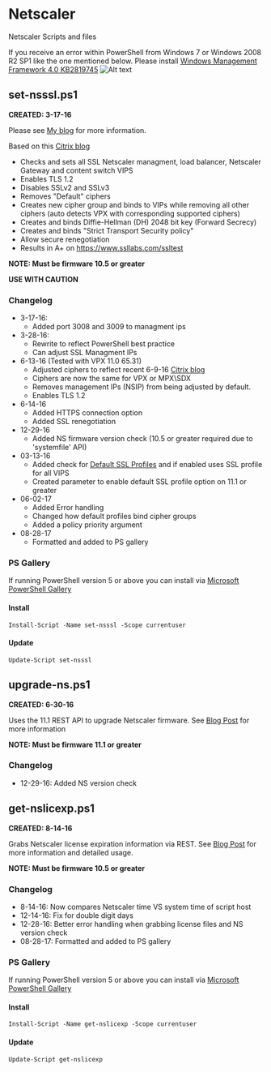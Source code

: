 # Netscaler
Netscaler Scripts and files

If you receive an error within PowerShell from Windows 7 or Windows 2008 R2 SP1 like the one mentioned below.  Please install [Windows Management Framework 4.0 KB2819745](https://www.microsoft.com/en-us/download/details.aspx?id=40855)
![Alt text](https://github.com/ryancbutler/Citrix/blob/images/images/ns-resterror.png?raw=true)

## set-nsssl.ps1
**CREATED: 3-17-16**

Please see [My blog](http://techdrabble.com/citrix/16-getting-an-a-for-netscaler-from-ssllabs-com) for more information.

Based on this [Citrix blog](https://www.citrix.com/blogs/2015/05/22/scoring-an-a-at-ssllabs-com-with-citrix-netscaler-the-sequel)
- Checks and sets all SSL Netscaler managment, load balancer, Netscaler Gateway and content switch VIPS
- Enables TLS 1.2
- Disables SSLv2 and SSLv3
- Removes "Default" ciphers
- Creates new cipher group and binds to VIPs while removing all other ciphers (auto detects VPX with corresponding supported ciphers)
- Creates and binds Diffie-Hellman (DH) 2048 bit key (Forward Secrecy)
- Creates and binds "Strict Transport Security policy"
- Allow secure renegotiation
- Results in A+ on https://www.ssllabs.com/ssltest

**NOTE: Must be firmware 10.5 or greater**

**USE WITH CAUTION**
### Changelog
- 3-17-16:
    - Added port 3008 and 3009 to managment ips
- 3-28-16:
    - Rewrite to reflect PowerShell best practice
    - Can adjust SSL Managment IPs
- 6-13-16 (Tested with VPX 11.0 65.31)
    - Adjusted ciphers to reflect recent 6-9-16 [Citrix blog](https://www.citrix.com/blogs/2016/06/09/scoring-an-a-at-ssllabs-com-with-citrix-netscaler-2016-update)
    - Ciphers are now the same for VPX or MPX\SDX
    - Removes management IPs (NSIP) from being adjusted by default.
    - Enables TLS 1.2
- 6-14-16
    - Added HTTPS connection option
    - Added SSL renegotiation
- 12-29-16
	- Added NS firmware version check (10.5 or greater required due to 'systemfile' API)
- 03-13-16
  - Added check for [Default SSL Profiles](https://docs.citrix.com/en-us/netscaler/11-1/ssl/ssl-profiles1/ssl-enabling-the-default-profile.html) and if enabled uses SSL profile for all VIPS
  - Created parameter to enable default SSL profile option on 11.1 or greater
- 06-02-17
  - Added Error handling
  - Changed how default profiles bind cipher groups
  - Added a policy priority argument
- 08-28-17
  - Formatted and added to PS gallery

### PS Gallery
If running PowerShell version 5 or above you can install via [Microsoft PowerShell Gallery](https://www.powershellgallery.com/)

#### Install
```
Install-Script -Name set-nsssl -Scope currentuser
```

#### Update
```
Update-Script set-nsssl
```

## upgrade-ns.ps1
**CREATED: 6-30-16**

Uses the 11.1 REST API to upgrade Netscaler firmware. See [Blog Post](http://techdrabble.com/citrix/20-upgrade-netscaler-via-rest-api-install-command) for more information

**NOTE: Must be firmware 11.1 or greater**

### Changelog
- 12-29-16: Added NS version check

## get-nslicexp.ps1
**CREATED: 8-14-16**

Grabs Netscaler license expiration information via REST.  See [Blog Post](http://www.techdrabble.com/citrix/netscaler/23-check-netscaler-license-expiration-information-quickly-via-powershell) for more information and detailed usage.

**NOTE: Must be firmware 10.5 or greater**

### Changelog
- 8-14-16: Now compares Netscaler time VS system time of script host
- 12-14-16: Fix for double digit days
- 12-28-16: Better error handling when grabbing license files and NS version check
- 08-28-17: Formatted and added to PS gallery

### PS Gallery
If running PowerShell version 5 or above you can install via [Microsoft PowerShell Gallery](https://www.powershellgallery.com/)

#### Install
```
Install-Script -Name get-nslicexp -Scope currentuser
```

#### Update
```
Update-Script get-nslicexp
```